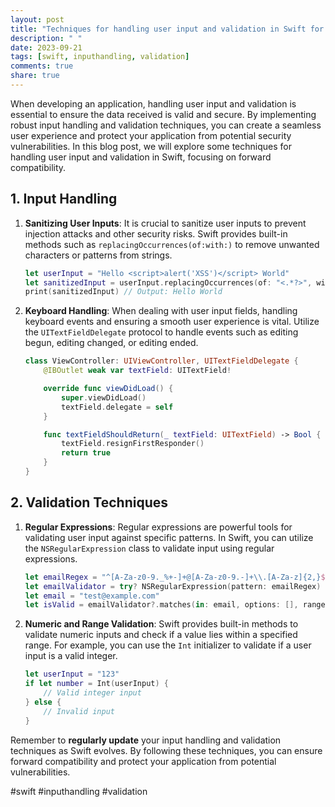 ```yaml
---
layout: post
title: "Techniques for handling user input and validation in Swift for forward compatibility"
description: " "
date: 2023-09-21
tags: [swift, inputhandling, validation]
comments: true
share: true
---
```


When developing an application, handling user input and validation is essential to ensure the data received is valid and secure. By implementing robust input handling and validation techniques, you can create a seamless user experience and protect your application from potential security vulnerabilities. In this blog post, we will explore some techniques for handling user input and validation in Swift, focusing on forward compatibility. 

## 1. Input Handling

1. **Sanitizing User Inputs**: It is crucial to sanitize user inputs to prevent injection attacks and other security risks. Swift provides built-in methods such as `replacingOccurrences(of:with:)` to remove unwanted characters or patterns from strings.

   ```swift
   let userInput = "Hello <script>alert('XSS')</script> World"
   let sanitizedInput = userInput.replacingOccurrences(of: "<.*?>", with: "", options: .regularExpression)
   print(sanitizedInput) // Output: Hello World
   ```

2. **Keyboard Handling**: When dealing with user input fields, handling keyboard events and ensuring a smooth user experience is vital. Utilize the `UITextFieldDelegate` protocol to handle events such as editing begun, editing changed, or editing ended.

   ```swift
   class ViewController: UIViewController, UITextFieldDelegate {
       @IBOutlet weak var textField: UITextField!

       override func viewDidLoad() {
           super.viewDidLoad()
           textField.delegate = self
       }

       func textFieldShouldReturn(_ textField: UITextField) -> Bool {
           textField.resignFirstResponder()
           return true
       }
   }
   ```

## 2. Validation Techniques

1. **Regular Expressions**: Regular expressions are powerful tools for validating user input against specific patterns. In Swift, you can utilize the `NSRegularExpression` class to validate input using regular expressions.

   ```swift
   let emailRegex = "^[A-Za-z0-9._%+-]+@[A-Za-z0-9.-]+\\.[A-Za-z]{2,}$"
   let emailValidator = try? NSRegularExpression(pattern: emailRegex)
   let email = "test@example.com"
   let isValid = emailValidator?.matches(in: email, options: [], range: NSRange(location: 0, length: email.count)).count ?? 0 > 0
   ```

2. **Numeric and Range Validation**: Swift provides built-in methods to validate numeric inputs and check if a value lies within a specified range. For example, you can use the `Int` initializer to validate if a user input is a valid integer.

   ```swift
   let userInput = "123"
   if let number = Int(userInput) {
       // Valid integer input
   } else {
       // Invalid input
   }
   ```

Remember to **regularly update** your input handling and validation techniques as Swift evolves. By following these techniques, you can ensure forward compatibility and protect your application from potential vulnerabilities.

#swift #inputhandling #validation